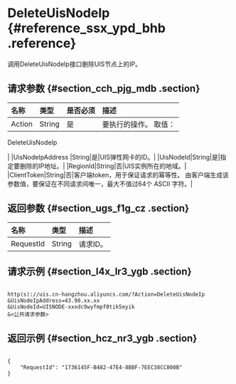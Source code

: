 # DeleteUisNodeIp {#reference_ssx_ypd_bhb .reference}

调用DeleteUisNodeIp接口删除UIS节点上的IP。

## 请求参数 {#section_cch_pjg_mdb .section}

|名称|类型|是否必须|描述|
|:-|:-|:---|:-|
|Action |String|是| 要执行的操作。 取值：

  DeleteUisNodeIp 

 |
|UisNodeIpAddress |String|是|UIS弹性网卡的ID。|
|UisNodeId|String|是|指定要删除的IP地址。|
|RegionId|String|否|UIS实例所在的地域。|
|ClientToken|String|否|客户端token，用于保证请求的幂等性。 由客户端生成该参数值，要保证在不同请求间唯一，最大不值过64个 ASCII 字符。|

## 返回参数 {#section_ugs_f1g_cz .section}

|名称|类型|描述|
|:-|:-|:-|
| RequestId |String|请求ID。|

## 请求示例 {#section_l4x_lr3_ygb .section}

```

http(s)://uis.cn-hangzhou.aliyuncs.com/?Action=DeleteUisNodeIp
&UisNodeIpAddress=43.98.xx.xx
&UisNodeId=UISNODE-xxxdc9wyfmpf0tik5eyik
&<公共请求参数>
```

## 返回示例 {#section_hcz_nr3_ygb .section}

```

{
    "RequestId": "1736145F-B482-47E4-8BBF-7EEC38CC800B"
}
```

